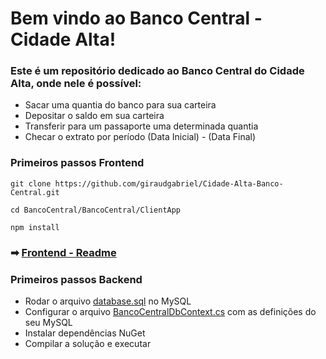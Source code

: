 # Bem vindo ao Banco Central - Cidade Alta!

### Este é um repositório dedicado ao Banco Central do Cidade Alta, onde nele é possível:
- Sacar uma quantia do banco para sua carteira
- Depositar o saldo em sua carteira
- Transferir para um passaporte uma determinada quantia
- Checar o extrato por período (Data Inicial) - (Data Final)

### Primeiros passos Frontend

```git clone https://github.com/giraudgabriel/Cidade-Alta-Banco-Central.git ```

```cd BancoCentral/BancoCentral/ClientApp ```

```npm install ```

### ➡ [Frontend - Readme](https://github.com/giraudgabriel/Cidade-Alta-Banco-Central/blob/master/BancoCentral/ClientApp/README.md)

### Primeiros passos Backend

- Rodar o arquivo [database.sql](https://github.com/giraudgabriel/Cidade-Alta-Banco-Central/blob/master/database.sql) no MySQL
- Configurar o arquivo [BancoCentralDbContext.cs](https://github.com/giraudgabriel/Cidade-Alta-Banco-Central/blob/master/BancoCentral.Infra/ORM/Contexts/BancoCentralDbContext.cs) com as definições do seu MySQL
- Instalar dependências NuGet
- Compilar a solução e executar 
